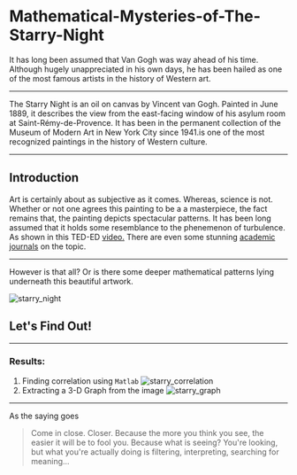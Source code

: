 # Mathematical-Mysteries-of-The-Starry-Night
It has long been assumed that Van Gogh was way ahead of his time. Although hugely unappreciated in his own days, he has been hailed as one of the most famous artists in the history of Western art.
- - - -
The Starry Night is an oil on canvas by Vincent van Gogh. Painted in June 1889, it describes the view from the east-facing window of his asylum room at Saint-Rémy-de-Provence. It has been in the permanent collection of the Museum of Modern Art in New York City since 1941.is one of the most recognized paintings in the history of Western culture.
- - - -
## Introduction

Art is certainly about as subjective as it comes. Whereas, science is not. Whether or not one agrees this painting to be a a masterpiece, the fact remains that, the painting depicts spectacular patterns.
It has been long assumed that it holds some resemblance to the phenemenon of turbulence. As shown in this TED-ED [video.](https://ed.ted.com/lessons/the-unexpected-math-behind-van-gogh-s-starry-night-natalya-st-clair#discussion-open)
There are even some stunning [academic journals](https://arxiv.org/pdf/1902.03381.pdf) on the topic.
- - - -
However is that all?
Or is there some deeper mathematical patterns lying underneath this beautiful artwork.

![starry_night](https://user-images.githubusercontent.com/44690292/57987014-9468ec80-7a99-11e9-8168-cfe531a844ae.jpg)
## Let's Find Out!
- - - -

### Results:
1. Finding correlation using `Matlab`
![starry_correlation](https://user-images.githubusercontent.com/44690292/58578356-393bb480-8266-11e9-9fde-71a6171a9cc3.jpg)
2. Extracting a 3-D Graph from the image
![starry_graph](https://user-images.githubusercontent.com/44690292/58579661-30001700-8269-11e9-8418-73c3a7ec25de.jpg)

- - - -
As the saying goes

>Come in close. Closer. Because the more you think you see, the easier it will be to fool you.
>Because what is seeing?
>You're looking, but what you're actually doing is filtering, interpreting, searching for meaning...
